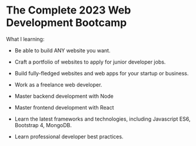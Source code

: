 # The Complete 2023 Web Development Bootcamp
What I learning:

- Be able to build ANY website you want.

- Craft a portfolio of websites to apply for junior developer jobs.

- Build fully-fledged websites and web apps for your startup or business.

- Work as a freelance web developer.

- Master backend development with Node

- Master frontend development with React

- Learn the latest frameworks and technologies, including Javascript ES6, Bootstrap 4, MongoDB.

- Learn professional developer best practices.
